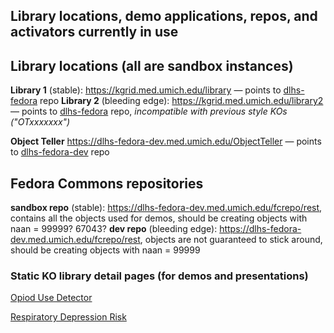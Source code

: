 ## Library locations, demo applications, repos, and activators currently in use

## Library locations (all are sandbox instances)

**Library 1** (stable): https://kgrid.med.umich.edu/library — points to [dlhs-fedora]("https://dlhs-fedora.med.umich.edu/fcrepo/rest/") repo
**Library 2** (bleeding edge): https://kgrid.med.umich.edu/library2 — points to [dlhs-fedora]("https://dlhs-fedora.med.umich.edu/fcrepo/rest/") repo, _incompatible with previous style KOs ("OTxxxxxxx")_

**Object Teller** https://dlhs-fedora-dev.med.umich.edu/ObjectTeller  — points to [dlhs-fedora-dev]("https://dlhs-fedora-dev.med.umich.edu/fcrepo/rest/") repo



## Fedora Commons repositories

**sandbox repo** (stable): https://dlhs-fedora-dev.med.umich.edu/fcrepo/rest, contains all the objects used for demos, should be creating objects with naan = 99999? 67043? 
**dev repo** (bleeding edge): https://dlhs-fedora-dev.med.umich.edu/fcrepo/rest, objects are not guaranteed to stick around, should be creating objects with naan = 99999 



### Static KO library detail pages (for demos and presentations)

[Opiod Use Detector](opioid-use)

[Respiratory Depression Risk](respiratory-depression-risk)


